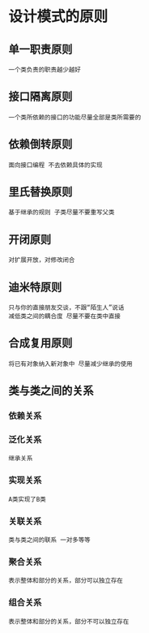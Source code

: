 # 设计模式的原则
## 单一职责原则   
    一个类负责的职责越少越好
## 接口隔离原则
    一个类所依赖的接口的功能尽量全部是类所需要的 
## 依赖倒转原则
    面向接口编程 不去依赖具体的实现
## 里氏替换原则
    基于继承的规则 子类尽量不要重写父类
## 开闭原则
    对扩展开放，对修改闭合
## 迪米特原则
    只与你的直接朋友交谈，不跟“陌生人”说话
    减低类之间的耦合度 尽量不要在类中直接
## 合成复用原则
    将已有对象纳入新对象中 尽量减少继承的使用
## 类与类之间的关系
### 依赖关系
    
### 泛化关系
    继承关系
### 实现关系
    A类实现了B类
### 关联关系
    类与类之间的联系 一对多等等
### 聚合关系
    表示整体和部分的关系，部分可以独立存在
### 组合关系
    表示整体和部分的关系，部分不可以独立存在
